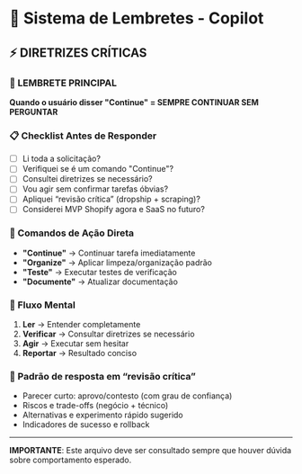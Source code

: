 # 🔔 Sistema de Lembretes - Copilot

## ⚡ DIRETRIZES CRÍTICAS

### 🚨 LEMBRETE PRINCIPAL
**Quando o usuário disser "Continue" = SEMPRE CONTINUAR SEM PERGUNTAR**

### 📋 Checklist Antes de Responder
- [ ] Li toda a solicitação?
- [ ] Verifiquei se é um comando "Continue"?
- [ ] Consultei diretrizes se necessário?
- [ ] Vou agir sem confirmar tarefas óbvias?
 - [ ] Apliquei “revisão crítica” (dropship + scraping)?
 - [ ] Considerei MVP Shopify agora e SaaS no futuro?

### 🎯 Comandos de Ação Direta
- **"Continue"** → Continuar tarefa imediatamente
- **"Organize"** → Aplicar limpeza/organização padrão
- **"Teste"** → Executar testes de verificação
- **"Documente"** → Atualizar documentação

### 🔄 Fluxo Mental
1. **Ler** → Entender completamente
2. **Verificar** → Consultar diretrizes se necessário  
3. **Agir** → Executar sem hesitar
4. **Reportar** → Resultado conciso

### 🧭 Padrão de resposta em “revisão crítica”
- Parecer curto: aprovo/contesto (com grau de confiança)
- Riscos e trade-offs (negócio + técnico)
- Alternativas e experimento rápido sugerido
- Indicadores de sucesso e rollback

---
**IMPORTANTE**: Este arquivo deve ser consultado sempre que houver dúvida sobre comportamento esperado.
